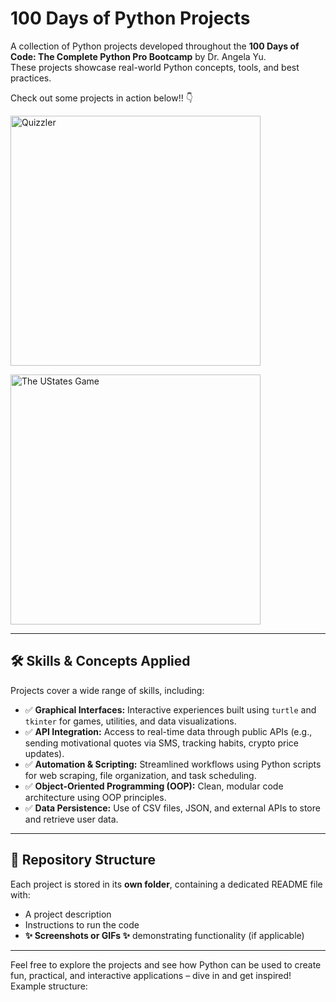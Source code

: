 # 100 Days of Python Projects

A collection of Python projects developed throughout the **100 Days of Code: The Complete Python Pro Bootcamp** by Dr. Angela Yu.  
These projects showcase real-world Python concepts, tools, and best practices.

Check out some projects in action below!! 👇
<p>
  <img src="https://github.com/user-attachments/assets/02823490-e086-420c-a148-f079682cae94" alt="Quizzler" width="400"/>
</p>

<p>
  <img src="https://github.com/user-attachments/assets/3c77baa3-b8e0-4cd9-99d5-299d531f97b1" alt="The UStates Game" width="400"/>
</p>

---

## 🛠 Skills & Concepts Applied

Projects cover a wide range of skills, including:

- ✅ **Graphical Interfaces:** Interactive experiences built using `turtle` and `tkinter` for games, utilities, and data visualizations.  
- ✅ **API Integration:** Access to real-time data through public APIs (e.g., sending motivational quotes via SMS, tracking habits, crypto price updates).  
- ✅ **Automation & Scripting:** Streamlined workflows using Python scripts for web scraping, file organization, and task scheduling.  
- ✅ **Object-Oriented Programming (OOP):** Clean, modular code architecture using OOP principles.  
- ✅ **Data Persistence:** Use of CSV files, JSON, and external APIs to store and retrieve user data.

---

## 📂 Repository Structure

Each project is stored in its **own folder**, containing a dedicated README file with:

- A project description  
- Instructions to run the code  
- **✨ Screenshots or GIFs ✨** demonstrating functionality (if applicable)  

---

Feel free to explore the projects and see how Python can be used to create fun, practical, and interactive applications – dive in and get inspired!
Example structure:

